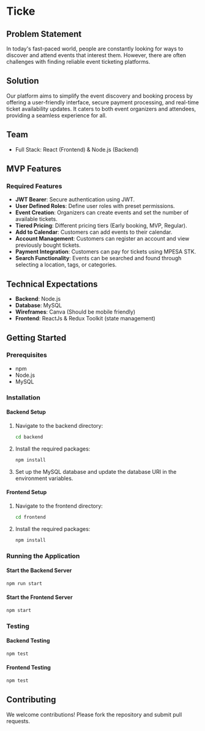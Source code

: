 

# Ticke 

## Problem Statement
In today's fast-paced world, people are constantly looking for ways to discover and attend events that interest them. However, there are often challenges with finding reliable event ticketing platforms.

## Solution
Our platform aims to simplify the event discovery and booking process by offering a user-friendly interface, secure payment processing, and real-time ticket availability updates. It caters to both event organizers and attendees, providing a seamless experience for all.

## Team
- Full Stack: React (Frontend) & Node.js (Backend)

## MVP Features
### Required Features
- **JWT Bearer**: Secure authentication using JWT.
- **User Defined Roles**: Define user roles with preset permissions.
- **Event Creation**: Organizers can create events and set the number of available tickets.
- **Tiered Pricing**: Different pricing tiers (Early booking, MVP, Regular).
- **Add to Calendar**: Customers can add events to their calendar.
- **Account Management**: Customers can register an account and view previously bought tickets.
- **Payment Integration**: Customers can pay for tickets using MPESA STK.
- **Search Functionality**: Events can be searched and found through selecting a location, tags, or categories.

## Technical Expectations
- **Backend**: Node.js
- **Database**: MySQL
- **Wireframes**: Canva (Should be mobile friendly)
- **Frontend**: ReactJs & Redux Toolkit (state management)

## Getting Started
### Prerequisites
- npm
- Node.js
- MySQL

### Installation
#### Backend Setup
1. Navigate to the backend directory:
    ```sh
    cd backend
    ```
2. Install the required packages:
    ```sh
    npm install
    ```
3. Set up the MySQL database and update the database URI in the environment variables.

#### Frontend Setup
1. Navigate to the frontend directory:
    ```sh
    cd frontend
    ```
2. Install the required packages:
    ```sh
    npm install
    ```

### Running the Application
#### Start the Backend Server
```sh
npm run start
```

#### Start the Frontend Server
```sh
npm start
```

### Testing
#### Backend Testing
```sh
npm test
```

#### Frontend Testing
```sh
npm test
```

## Contributing
We welcome contributions! Please fork the repository and submit pull requests.


